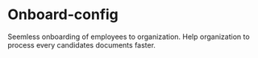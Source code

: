 # Onboard-config

Seemless onboarding of employees to organization. Help organization to process every candidates documents faster.